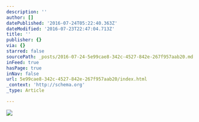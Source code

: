 ```yaml
---
description: ''
author: []
datePublished: '2016-07-24T05:22:40.363Z'
dateModified: '2016-07-23T22:47:04.713Z'
title: ''
publisher: {}
via: {}
starred: false
sourcePath: _posts/2016-07-24-5e99cae8-342c-4527-842e-267f957aab20.md
inFeed: true
hasPage: true
inNav: false
url: 5e99cae8-342c-4527-842e-267f957aab20/index.html
_context: 'http://schema.org'
_type: Article

---
```

![](https://the-grid-user-content.s3-us-west-2.amazonaws.com/75cc3111-79c9-4c34-8e11-54e558eec85a.jpg)